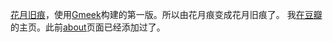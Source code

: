 [花月旧痕](https://ricoeur.github.io/ricoeur/)，使用[Gmeek](https://meekdai.com/Gmeek.html)构建的第一版。所以由花月痕变成花月旧痕了。
我[在豆瓣](https://www.douban.com/people/ricoeur)的主页。此前[about](https://ricoeur.github.io/about.html)页面已经添加过了。